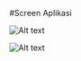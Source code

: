 #Screen Aplikasi

![Alt text](https://drive.google.com/uc?export=download&id=1pBZrNnbwBq_8oTRNY5CKYK5OTXfb7HH1)

![Alt text](https://drive.google.com/uc?export=download&id=1sWU_US0U0pvYIvgfB0g6O9-G8e1wNQZ0)


